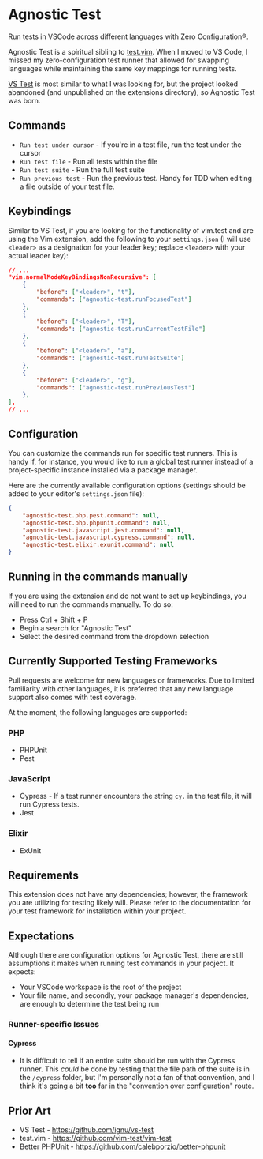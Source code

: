 # Agnostic Test

Run tests in VSCode across different languages with Zero Configuration®.

Agnostic Test is a spiritual sibling to [test.vim][vim-test]. When I moved to VS Code, I missed my zero-configuration test runner that allowed for swapping languages while maintaining the same key mappings for running tests.

[VS Test][vs-test] is most similar to what I was looking for, but the project looked abandoned (and unpublished on the extensions directory), so Agnostic Test was born.

[vim-test]: https://github.com/vim-test/vim-test
[vs-test]: https://github.com/ignu/vs-test

## Commands

- `Run test under cursor` - If you're in a test file, run the test under the cursor
- `Run test file` - Run all tests within the file
- `Run test suite` - Run the full test suite
- `Run previous test` - Run the previous test. Handy for TDD when editing a file outside of your test file.

## Keybindings

Similar to VS Test, if you are looking for the functionality of vim.test and are using the Vim extension, add the following to your `settings.json` (I will use `<leader>` as a designation for your leader key; replace `<leader>` with your actual leader key):

```json
// ...
"vim.normalModeKeyBindingsNonRecursive": [
    {
        "before": ["<leader>", "t"],
        "commands": ["agnostic-test.runFocusedTest"]
    },
    {
        "before": ["<leader>", "T"],
        "commands": ["agnostic-test.runCurrentTestFile"]
    },
    {
        "before": ["<leader>", "a"],
        "commands": ["agnostic-test.runTestSuite"]
    },
    {
        "before": ["<leader>", "g"],
        "commands": ["agnostic-test.runPreviousTest"]
    },
],
// ...
```

## Configuration

You can customize the commands run for specific test runners. This is handy if, for instance, you would like to run a global test runner instead of a project-specific instance installed via a package manager.

Here are the currently available configuration options (settings should be added to your editor's `settings.json` file):

```json
{
    "agnostic-test.php.pest.command": null,
    "agnostic-test.php.phpunit.command": null,
    "agnostic-test.javascript.jest.command": null,
    "agnostic-test.javascript.cypress.command": null,
    "agnostic-test.elixir.exunit.command": null
}
```

## Running in the commands manually

If you are using the extension and do not want to set up keybindings, you will need to run the commands manually. To do so:

- Press Ctrl + Shift + P
- Begin a search for "Agnostic Test"
- Select the desired command from the dropdown selection

## Currently Supported Testing Frameworks

Pull requests are welcome for new languages or frameworks. Due to limited familiarity with other languages, it is preferred that any new language support also comes with test coverage.

At the moment, the following languages are supported:

### PHP

- PHPUnit
- Pest

### JavaScript

- Cypress - If a test runner encounters the string `cy.` in the test file, it will run Cypress tests.
- Jest

### Elixir

- ExUnit

## Requirements

This extension does not have any dependencies; however, the framework you are utilizing for testing likely will. Please refer to the documentation for your test framework for installation within your project.

## Expectations

Although there are configuration options for Agnostic Test, there are still assumptions it makes when running test commands in your project. It expects:

- Your VSCode workspace is the root of the project
- Your file name, and secondly, your package manager's dependencies, are enough to determine the test being run

### Runner-specific Issues

#### Cypress

- It is difficult to tell if an entire suite should be run with the Cypress runner. This _could_ be done by testing that the file path of the suite is in the `/cypress` folder, but I'm personally not a fan of that convention, and I think it's going a bit **too** far in the "convention over configuration" route.

## Prior Art

- VS Test - https://github.com/ignu/vs-test
- test.vim - https://github.com/vim-test/vim-test
- Better PHPUnit - https://github.com/calebporzio/better-phpunit
